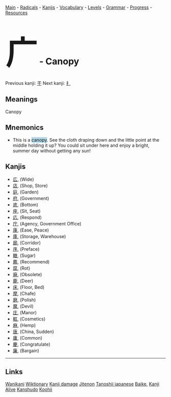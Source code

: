<style> bigfont {font-size: 100px}</style>


[Main](../README.md) -
[Radicals](../radicals.md) -
[Kanjis](../kanjis.md) -
[Vocabulary](../vocabulary.md) -
[Levels](../levels.md) -
[Grammar](../grammar.md) - 
[Progress](../progress.md) -
[Resources](../resources.md)
# <bigfont> 广</bigfont> - Canopy 

Previous kanji: [干](干.md) Next kanji: [扌](扌.md) 

## Meanings
 Canopy
## Mnemonics
 * This is a <span style="background-color:#ADD8E6"> canopy</span>. See the cloth draping down and the little point at the middle holding it up? You could sit under here and enjoy a bright, summer day without getting any sun!


## Kanjis
 * [広](../kanjis/広.md), (Wide)
* [店](../kanjis/店.md), (Shop, Store)
* [庭](../kanjis/庭.md), (Garden)
* [府](../kanjis/府.md), (Government)
* [底](../kanjis/底.md), (Bottom)
* [座](../kanjis/座.md), (Sit, Seat)
* [応](../kanjis/応.md), (Respond)
* [庁](../kanjis/庁.md), (Agency, Government Office)
* [康](../kanjis/康.md), (Ease, Peace)
* [庫](../kanjis/庫.md), (Storage, Warehouse)
* [廊](../kanjis/廊.md), (Corridor)
* [序](../kanjis/序.md), (Preface)
* [糖](../kanjis/糖.md), (Sugar)
* [薦](../kanjis/薦.md), (Recommend)
* [腐](../kanjis/腐.md), (Rot)
* [廃](../kanjis/廃.md), (Obsolete)
* [鹿](../kanjis/鹿.md), (Deer)
* [床](../kanjis/床.md), (Floor, Bed)
* [摩](../kanjis/摩.md), (Chafe)
* [磨](../kanjis/磨.md), (Polish)
* [魔](../kanjis/魔.md), (Devil)
* [庄](../kanjis/庄.md), (Manor)
* [粧](../kanjis/粧.md), (Cosmetics)
* [麻](../kanjis/麻.md), (Hemp)
* [唐](../kanjis/唐.md), (China, Sudden)
* [庸](../kanjis/庸.md), (Common)
* [慶](../kanjis/慶.md), (Congratulate)
* [廉](../kanjis/廉.md), (Bargain)



---


## Links 


[Wanikani](https://www.wanikani.com/kanji/广)
[Wiktionary](https://en.wiktionary.org/wiki/广)
[Kanji damage](http://www.kanjidamage.com/kanji/search?utf8=✓&q=广)
[Jitenon](https://jitenon.com/kanji/广)
[Tanoshii japanese](https://www.tanoshiijapanese.com/dictionary/kanji.cfm?k=广)
[Baike](https://baike.baidu.com/item/广),
[Kanji Alive](https://app.kanjialive.com/广)
[Kanshudo](https://www.kanshudo.com/searchmn?q=广)
[Koohii](https://kanji.koohii.com/study/kanji/广)
